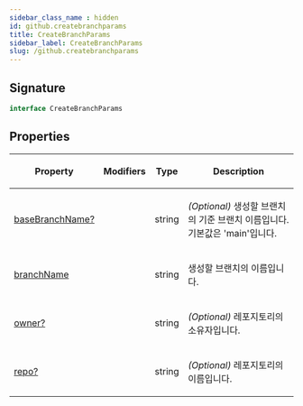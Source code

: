 ```yaml
---
sidebar_class_name : hidden
id: github.createbranchparams
title: CreateBranchParams
sidebar_label: CreateBranchParams
slug: /github.createbranchparams
---
```






## Signature

```typescript
interface CreateBranchParams 
```

## Properties

<table><thead><tr><th>

Property


</th><th>

Modifiers


</th><th>

Type


</th><th>

Description


</th></tr></thead>
<tbody><tr><td>

[baseBranchName?](./github.createbranchparams.basebranchname)


</td><td>


</td><td>

string


</td><td>

_(Optional)_ 생성할 브랜치의 기준 브랜치 이름입니다. 기본값은 'main'입니다.


</td></tr>
<tr><td>

[branchName](./github.createbranchparams.branchname)


</td><td>


</td><td>

string


</td><td>

생성할 브랜치의 이름입니다.


</td></tr>
<tr><td>

[owner?](./github.createbranchparams.owner)


</td><td>


</td><td>

string


</td><td>

_(Optional)_ 레포지토리의 소유자입니다.


</td></tr>
<tr><td>

[repo?](./github.createbranchparams.repo)


</td><td>


</td><td>

string


</td><td>

_(Optional)_ 레포지토리의 이름입니다.


</td></tr>
</tbody></table>


